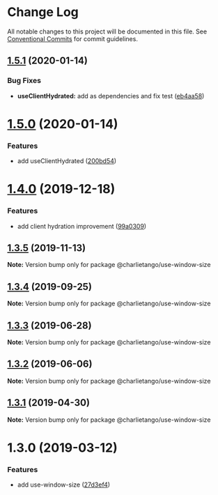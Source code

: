 # Change Log

All notable changes to this project will be documented in this file.
See [Conventional Commits](https://conventionalcommits.org) for commit guidelines.

## [1.5.1](https://github.com/charlie-tango/hooks/compare/@charlietango/use-window-size@1.5.0...@charlietango/use-window-size@1.5.1) (2020-01-14)

### Bug Fixes

- **useClientHydrated:** add as dependencies and fix test ([eb4aa58](https://github.com/charlie-tango/hooks/commit/eb4aa589f57ac61fa9778241649e7879d0d4ca1c))

# [1.5.0](https://github.com/charlie-tango/hooks/compare/@charlietango/use-window-size@1.4.0...@charlietango/use-window-size@1.5.0) (2020-01-14)

### Features

- add useClientHydrated ([200bd54](https://github.com/charlie-tango/hooks/commit/200bd543c608b59c3473ad842b8b5e0313daa8e9))

# [1.4.0](https://github.com/charlie-tango/hooks/compare/@charlietango/use-window-size@1.3.5...@charlietango/use-window-size@1.4.0) (2019-12-18)

### Features

- add client hydration improvement ([99a0309](https://github.com/charlie-tango/hooks/commit/99a0309ba72295b5d32897b70aa97acf640857c9))

## [1.3.5](https://github.com/charlie-tango/hooks/compare/@charlietango/use-window-size@1.3.4...@charlietango/use-window-size@1.3.5) (2019-11-13)

**Note:** Version bump only for package @charlietango/use-window-size

## [1.3.4](https://github.com/charlie-tango/hooks/compare/@charlietango/use-window-size@1.3.3...@charlietango/use-window-size@1.3.4) (2019-09-25)

**Note:** Version bump only for package @charlietango/use-window-size

## [1.3.3](https://github.com/charlie-tango/hooks/compare/@charlietango/use-window-size@1.3.2...@charlietango/use-window-size@1.3.3) (2019-06-28)

**Note:** Version bump only for package @charlietango/use-window-size

## [1.3.2](https://github.com/charlie-tango/hooks/compare/@charlietango/use-window-size@1.3.1...@charlietango/use-window-size@1.3.2) (2019-06-06)

**Note:** Version bump only for package @charlietango/use-window-size

## [1.3.1](https://github.com/charlie-tango/hooks/compare/@charlietango/use-window-size@1.3.0...@charlietango/use-window-size@1.3.1) (2019-04-30)

**Note:** Version bump only for package @charlietango/use-window-size

# 1.3.0 (2019-03-12)

### Features

- add use-window-size ([27d3ef4](https://github.com/charlie-tango/hooks/commit/27d3ef4))

